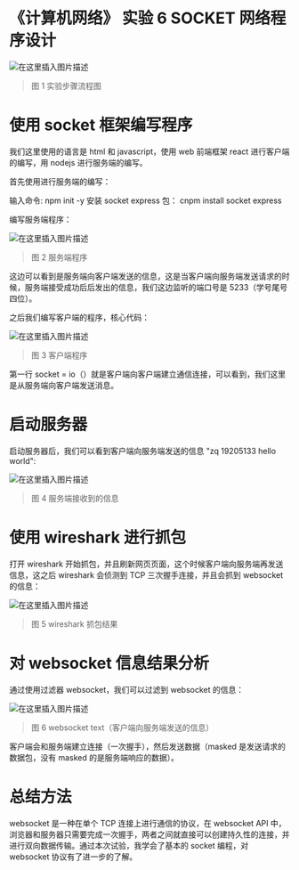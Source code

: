 # 《计算机网络》 实验 6 SOCKET 网络程序设计

![在这里插入图片描述](https://img-blog.csdnimg.cn/379601ae9af8462e92121886a451c838.png?x-oss-process=image/watermark,type_d3F5LXplbmhlaQ,shadow_50,text_Q1NETiBA5aSp5LiLNTkxMg==,size_20,color_FFFFFF,t_70,g_se,x_16)

> 图 1 实验步骤流程图

# 使用 socket 框架编写程序

我们这里使用的语言是 html 和 javascript，使用 web 前端框架 react 进行客户端的编写，用 nodejs 进行服务端的编写。

首先使用进行服务端的编写：

输入命令: npm init -y
安装 socket express 包：
cnpm install socket express

编写服务端程序：

![在这里插入图片描述](https://img-blog.csdnimg.cn/6967b08c18e746f9bd055802ffafff33.png?x-oss-process=image/watermark,type_d3F5LXplbmhlaQ,shadow_50,text_Q1NETiBA5aSp5LiLNTkxMg==,size_20,color_FFFFFF,t_70,g_se,x_16)

> 图 2 服务端程序

这边可以看到是服务端向客户端发送的信息，这是当客户端向服务端发送请求的时候，服务端接受成功后后发出的信息，我们这边监听的端口号是 5233（学号尾号四位）。

之后我们编写客户端的程序，核心代码：

![在这里插入图片描述](https://img-blog.csdnimg.cn/f1f6e81646134cfdae85e40b6019ccf6.png?x-oss-process=image/watermark,type_d3F5LXplbmhlaQ,shadow_50,text_Q1NETiBA5aSp5LiLNTkxMg==,size_20,color_FFFFFF,t_70,g_se,x_16)

> 图 3 客户端程序

第一行 socket = io（）就是客户端向客户端建立通信连接，可以看到，我们这里是从服务端向客户端发送消息。

# 启动服务器

启动服务器后，我们可以看到客户端向服务端发送的信息 "zq 19205133 hello world":

![在这里插入图片描述](https://img-blog.csdnimg.cn/abfd5727cf4243cf8c625e3b27f52d0a.png?x-oss-process=image/watermark,type_d3F5LXplbmhlaQ,shadow_50,text_Q1NETiBA5aSp5LiLNTkxMg==,size_20,color_FFFFFF,t_70,g_se,x_16)

> 图 4 服务端接收到的信息

# 使用 wireshark 进行抓包

打开 wireshark 开始抓包，并且刷新网页页面，这个时候客户端向服务端再发送信息，这之后 wireshark 会侦测到 TCP 三次握手连接，并且会抓到 websocket 的信息：

![在这里插入图片描述](https://img-blog.csdnimg.cn/d235b936f30443078bfcb11ee27fd878.png?x-oss-process=image/watermark,type_d3F5LXplbmhlaQ,shadow_50,text_Q1NETiBA5aSp5LiLNTkxMg==,size_20,color_FFFFFF,t_70,g_se,x_16)

> 图 5 wireshark 抓包结果

# 对 websocket 信息结果分析

通过使用过滤器 websocket，我们可以过滤到 websocket 的信息：

![在这里插入图片描述](https://img-blog.csdnimg.cn/bd8ca8ad1c7347bda2d0d8cc7d1d48bf.jpg?x-oss-process=image/watermark,type_d3F5LXplbmhlaQ,shadow_50,text_Q1NETiBA5aSp5LiLNTkxMg==,size_20,color_FFFFFF,t_70,g_se,x_16)

> 图 6 websocket text（客户端向服务端发送的信息）

客户端会和服务端建立连接（一次握手），然后发送数据（masked 是发送请求的数据包，没有 masked 的是服务端响应的数据）。

# 总结方法

websocket 是一种在单个 TCP 连接上进行通信的协议，在 websocket API 中，浏览器和服务器只需要完成一次握手，两者之间就直接可以创建持久性的连接，并进行双向数据传输。通过本次试验，我学会了基本的 socket 编程，对 websocket 协议有了进一步的了解。

